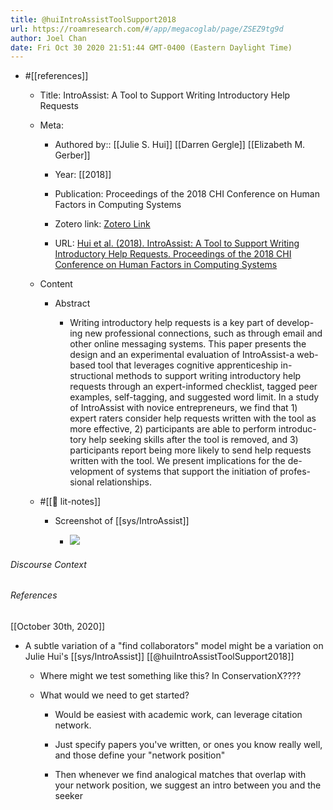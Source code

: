 ```yaml
---
title: @huiIntroAssistToolSupport2018
url: https://roamresearch.com/#/app/megacoglab/page/ZSEZ9tg9d
author: Joel Chan
date: Fri Oct 30 2020 21:51:44 GMT-0400 (Eastern Daylight Time)
---
```


- #[[references]]

    - Title: IntroAssist: A Tool to Support Writing Introductory Help Requests

    - Meta:

        - Authored by:: [[Julie S. Hui]] [[Darren Gergle]] [[Elizabeth M. Gerber]]

        - Year: [[2018]]

        - Publication: Proceedings of the 2018 CHI Conference on Human Factors in Computing Systems

        - Zotero link: [Zotero Link](zotero://select/items/1_ENKU2PH2)

        - URL: [Hui et al. (2018). IntroAssist: A Tool to Support Writing Introductory Help Requests. Proceedings of the 2018 CHI Conference on Human Factors in Computing Systems](https://doi.org/10.1145/3173574.3173596)

    - Content

        - Abstract

            - Writing introductory help requests is a key part of develop-ing new professional connections, such as through email and other online messaging systems. This paper presents the design and an experimental evaluation of IntroAssist-a web-based tool that leverages cognitive apprenticeship in-structional methods to support writing introductory help requests through an expert-informed checklist, tagged peer examples, self-tagging, and suggested word limit. In a study of IntroAssist with novice entrepreneurs, we find that 1) expert raters consider help requests written with the tool as more effective, 2) participants are able to perform introduc-tory help seeking skills after the tool is removed, and 3) participants report being more likely to send help requests written with the tool. We present implications for the de-velopment of systems that support the initiation of profes-sional relationships.

    - #[[📝 lit-notes]]

        - Screenshot of [[sys/IntroAssist]]

            - ![](https://firebasestorage.googleapis.com/v0/b/firescript-577a2.appspot.com/o/imgs%2Fapp%2Fmegacoglab%2Ftlw5kNS2vD.png?alt=media&token=905b8160-2e52-4d10-8c8b-d5e76146577a)

###### Discourse Context



###### References

[[October 30th, 2020]]

- A subtle variation of a "find collaborators" model might be a variation on Julie Hui's [[sys/IntroAssist]] [[@huiIntroAssistToolSupport2018]]

    - Where might we test something like this? In ConservationX????

    - What would we need to get started?

        - Would be easiest with academic work, can leverage citation network.

        - Just specify papers you've written, or ones you know really well, and those define your "network position"

        - Then whenever we find analogical matches that overlap with your network position, we suggest an intro between you and the seeker
